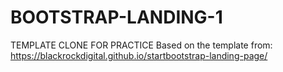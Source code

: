 # BOOTSTRAP-LANDING-1
TEMPLATE CLONE FOR PRACTICE
Based on the template from: https://blackrockdigital.github.io/startbootstrap-landing-page/
